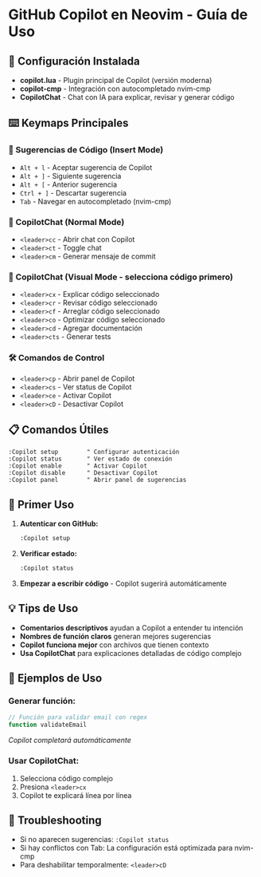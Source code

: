 # GitHub Copilot en Neovim - Guía de Uso

## 🚀 Configuración Instalada

- **copilot.lua** - Plugin principal de Copilot (versión moderna)
- **copilot-cmp** - Integración con autocompletado nvim-cmp
- **CopilotChat** - Chat con IA para explicar, revisar y generar código

## ⌨️ Keymaps Principales

### 🤖 Sugerencias de Código (Insert Mode)

- `Alt + l` - Aceptar sugerencia de Copilot
- `Alt + ]` - Siguiente sugerencia
- `Alt + [` - Anterior sugerencia
- `Ctrl + ]` - Descartar sugerencia
- `Tab` - Navegar en autocompletado (nvim-cmp)

### 💬 CopilotChat (Normal Mode)

- `<leader>cc` - Abrir chat con Copilot
- `<leader>ct` - Toggle chat
- `<leader>cm` - Generar mensaje de commit

### 📝 CopilotChat (Visual Mode - selecciona código primero)

- `<leader>cx` - Explicar código seleccionado
- `<leader>cr` - Revisar código seleccionado
- `<leader>cf` - Arreglar código seleccionado
- `<leader>co` - Optimizar código seleccionado
- `<leader>cd` - Agregar documentación
- `<leader>cts` - Generar tests

### 🛠️ Comandos de Control

- `<leader>cp` - Abrir panel de Copilot
- `<leader>cs` - Ver status de Copilot
- `<leader>ce` - Activar Copilot
- `<leader>cD` - Desactivar Copilot

## 📋 Comandos Útiles

```vim
:Copilot setup        " Configurar autenticación
:Copilot status       " Ver estado de conexión
:Copilot enable       " Activar Copilot
:Copilot disable      " Desactivar Copilot
:Copilot panel        " Abrir panel de sugerencias
```

## 🔐 Primer Uso

1. **Autenticar con GitHub:**

   ```bash
   :Copilot setup
   ```

2. **Verificar estado:**

   ```bash
   :Copilot status
   ```

3. **Empezar a escribir código** - Copilot sugerirá automáticamente

## 💡 Tips de Uso

- **Comentarios descriptivos** ayudan a Copilot a entender tu intención
- **Nombres de función claros** generan mejores sugerencias
- **Copilot funciona mejor** con archivos que tienen contexto
- **Usa CopilotChat** para explicaciones detalladas de código complejo

## 🎯 Ejemplos de Uso

### Generar función:

```javascript
// Función para validar email con regex
function validateEmail
```

_Copilot completará automáticamente_

### Usar CopilotChat:

1. Selecciona código complejo
2. Presiona `<leader>cx`
3. Copilot te explicará línea por línea

## 🔧 Troubleshooting

- Si no aparecen sugerencias: `:Copilot status`
- Si hay conflictos con Tab: La configuración está optimizada para nvim-cmp
- Para deshabilitar temporalmente: `<leader>cD`
